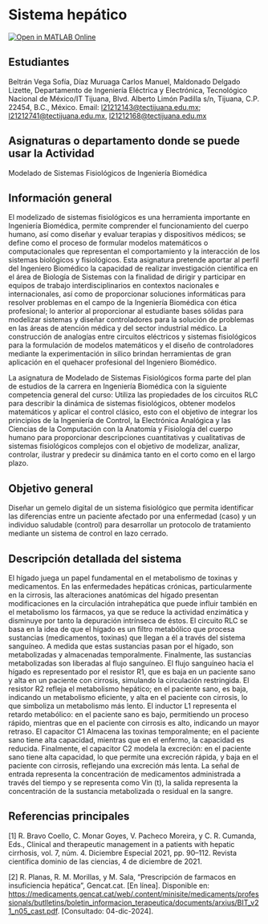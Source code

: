 

# Sistema hepático
[![Open in MATLAB Online](https://www.mathworks.com/images/responsive/global/open-in-matlab-online.svg)](https://matlab.mathworks.com/open/github/v1?repo=MaldonadoDelgadoLizette/Sistema-hep-tico-Cirrosis)
## Estudiantes
Beltrán Vega Sofía, Díaz Muruaga Carlos Manuel, Maldonado Delgado Lizette, 
Departamento de Ingeniería Eléctrica y Electrónica, Tecnológico Nacional de México/IT Tijuana, Blvd. Alberto Limón Padilla s/n, Tijuana, C.P. 22454, B.C., México. Email: l21212143@tectijuana.edu.mx; l21212741@tectijuana.edu.mx, l21212168@tectijuana.edu.mx

## Asignaturas o departamento donde se puede usar la Actividad
Modelado de Sistemas Fisiológicos de Ingeniería Biomédica

## Información general
El modelizado de sistemas fisiológicos es una herramienta importante en Ingeniería Biomédica, permite comprender el funcionamiento del cuerpo humano, así como diseñar y evaluar terapias y dispositivos médicos; se define como el proceso de formular modelos matemáticos o computacionales que representan el comportamiento y la interacción de los sistemas biológicos y fisiológicos. Esta asignatura pretende aportar al perfil del Ingeniero Biomédico la capacidad de realizar investigación científica en el área de Biología de Sistemas con la finalidad de dirigir y participar en equipos de trabajo interdisciplinarios en contextos nacionales e internacionales, así como de proporcionar soluciones informáticas para resolver problemas en el campo de la Ingeniería Biomédica con ética profesional; lo anterior al proporcionar al estudiante bases sólidas para modelizar sistemas y diseñar controladores para la solución de problemas en las áreas de atención médica y del sector industrial médico. La construcción de analogías entre circuitos eléctricos y sistemas fisiológicos para la formulación de modelos matemáticos y el diseño de controladores mediante la experimentación in silico brindan herramientas de gran aplicación en el quehacer profesional del Ingeniero Biomédico.

La asignatura de Modelado de Sistemas Fisiológicos forma parte del plan de estudios de la carrera en Ingeniería Biomédica con la siguiente competencia general del curso: Utiliza las propiedades de los circuitos RLC para describir la dinámica de sistemas fisiológicos, obtener modelos matemáticos y aplicar el control clásico, esto con el objetivo de integrar los principios de la Ingeniería de Control, la Electrónica Analógica y las Ciencias de la Computación con la Anatomía y Fisiología del cuerpo humano para proporcionar descripciones cuantitativas y cualitativas de sistemas fisiológicos complejos con el objetivo de modelizar, analizar, controlar, ilustrar y predecir su dinámica tanto en el corto como en el largo plazo.

## Objetivo general
Diseñar un gemelo digital de un sistema fisiológico que permita identificar las diferencias entre un paciente afectado por una enfermedad (caso) y un individuo saludable (control) para desarrollar un protocolo de tratamiento mediante un sistema de control en lazo cerrado.

## Descripción detallada del sistema
El hígado juega un papel fundamental en el metabolismo de toxinas y medicamentos.  En las enfermedades hepáticas crónicas, particularmente en la cirrosis, las alteraciones anatómicas del hígado presentan modificaciones en la circulación intrahepática que puede influir también en el metabolismo los fármacos, ya que se reduce la actividad enzimática y disminuye por tanto la depuración intrínseca de éstos.
El circuito RLC se basa en la idea de que el hígado es un filtro metabólico que procesa sustancias (medicamentos, toxinas) que llegan a él a través del sistema sanguíneo. A medida que estas sustancias pasan por el hígado, son metabolizadas y almacenadas temporalmente. Finalmente, las sustancias metabolizadas son liberadas al flujo sanguíneo.
El flujo sanguíneo hacia el hígado es representado por el resistor  R1​, que es baja en un paciente sano y alta en un paciente con cirrosis, simulando la circulación restringida. El resistor R2​ refleja el metabolismo hepático; en el paciente sano, es baja, indicando un metabolismo eficiente, y alta en el paciente con cirrosis, lo que simboliza un metabolismo más lento. El inductor L1​ representa el retardo metabólico: en el paciente sano es bajo, permitiendo un proceso rápido, mientras que en el paciente con cirrosis es alto, indicando un mayor retraso. El capacitor C1 Almacena las toxinas temporalmente; en el paciente sano tiene alta capacidad, mientras que en el enfermo, la capacidad es reducida. Finalmente, el capacitor C2 modela la excreción: en el paciente sano tiene alta capacidad, lo que permite una excreción rápida, y baja en el paciente con cirrosis, reflejando una excreción más lenta.
La señal de entrada representa la concentración de medicamentos administrada a través del tiempo y se representa como Vin (t), la salida representa la concentración de la sustancia metabolizada o residual en la sangre.

## Referencias principales
[1] R. Bravo Coello, C. Monar Goyes, V. Pacheco Moreira, y C. R. Cumanda, Eds., Clinical and therapeutic management in a patients with hepatic cirrhosis, vol. 7, núm. 4. Diciembre Especial 2021, pp. 90–112. Revista científica dominio de las ciencias, 4 de diciembre de 2021.

[2] R. Planas, R. M. Morillas, y M. Sala, “Prescripción de farmacos en insuficiencia hepática”, Gencat.cat. [En línea]. Disponible en: https://medicaments.gencat.cat/web/.content/minisite/medicaments/professionals/butlletins/boletin_informacion_terapeutica/documents/arxius/BIT_v21_n05_cast.pdf. [Consultado: 04-dic-2024].
